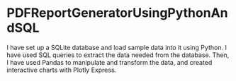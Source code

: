 # PDFReportGeneratorUsingPythonAndSQL
I have set up a SQLite database and load sample data into it using Python. I have used SQL queries to extract the data needed from the database. Then, I have used Pandas to manipulate and transform the data, and created interactive charts with Plotly Express.
